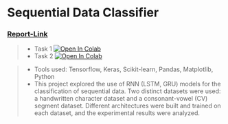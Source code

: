 # Sequential Data Classifier

### [Report-Link](https://docs.google.com/document/d/1PLUb6Fuq6E25hqYyaa6KziAnMqkrbiv70DYqSTOqZJ4/edit?usp=sharing)

> - Task 1 [![Open In Colab](https://colab.research.google.com/assets/colab-badge.svg)](https://githubtocolab.com/yashgupta1299/Sequential_Data_Classifier/blob/main/task_1.ipynb "Open Notebook")
> - Task 2 [![Open In Colab](https://colab.research.google.com/assets/colab-badge.svg)](https://githubtocolab.com/yashgupta1299/Sequential_Data_Classifier/blob/main/task_2.ipynb "Open Notebook")

> - Tools used: Tensorflow, Keras, Scikit-learn, Pandas, Matplotlib, Python
> - This project explored the use of RNN (LSTM, GRU) models for the classification of sequential data. Two distinct datasets were used: a handwritten character dataset and a consonant-vowel (CV) segment dataset. Different architectures were built and trained on each dataset, and the experimental results were analyzed.
